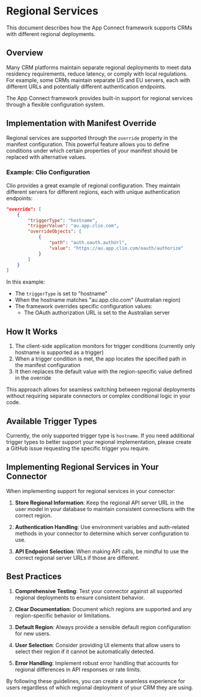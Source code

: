 # Regional Services

This document describes how the App Connect framework supports CRMs with different regional deployments.

## Overview

Many CRM platforms maintain separate regional deployments to meet data residency requirements, reduce latency, or comply with local regulations. For example, some CRMs maintain separate US and EU servers, each with different URLs and potentially different authentication endpoints.

The App Connect framework provides built-in support for regional services through a flexible configuration system.

## Implementation with Manifest Override

Regional services are supported through the `override` property in the manifest configuration. This powerful feature allows you to define conditions under which certain properties of your manifest should be replaced with alternative values.

### Example: Clio Configuration

Clio provides a great example of regional configuration. They maintain different servers for different regions, each with unique authentication endpoints:

```json
"override": [
    {
        "triggerType": "hostname",
        "triggerValue": "au.app.clio.com",
        "overrideObjects": [
            {
                "path": "auth.oauth.authUrl",
                "value": "https://au.app.clio.com/oauth/authorize"
            }
        ]
    }
]
```

In this example:
- The `triggerType` is set to "hostname" 
- When the hostname matches "au.app.clio.com" (Australian region)
- The framework overrides specific configuration values:
  - The OAuth authorization URL is set to the Australian server

## How It Works

1. The client-side application monitors for trigger conditions (currently only hostname is supported as a trigger)
2. When a trigger condition is met, the app locates the specified path in the manifest configuration
3. It then replaces the default value with the region-specific value defined in the override

This approach allows for seamless switching between regional deployments without requiring separate connectors or complex conditional logic in your code.

## Available Trigger Types

Currently, the only supported trigger type is `hostname`. If you need additional trigger types to better support your regional implementation, please create a GitHub issue requesting the specific trigger you require.

## Implementing Regional Services in Your Connector

When implementing support for regional services in your connector:

1. **Store Regional Information**: Keep the regional API server URL in the user model in your database to maintain consistent connections with the correct region.

2. **Authentication Handling**: Use environment variables and auth-related methods in your connector to determine which server configuration to use.

3. **API Endpoint Selection**: When making API calls, be mindful to use the correct regional server URLs if those are different.

## Best Practices

1. **Comprehensive Testing**: Test your connector against all supported regional deployments to ensure consistent behavior.

2. **Clear Documentation**: Document which regions are supported and any region-specific behavior or limitations.

3. **Default Region**: Always provide a sensible default region configuration for new users.

4. **User Selection**: Consider providing UI elements that allow users to select their region if it cannot be automatically detected.

5. **Error Handling**: Implement robust error handling that accounts for regional differences in API responses or rate limits.

By following these guidelines, you can create a seamless experience for users regardless of which regional deployment of your CRM they are using.
